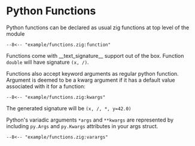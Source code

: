 # Python Functions

Python functions can be declared as usual zig functions at top level of the module

```zig
--8<-- "example/functions.zig:function"
```

Functions come with \_\_text_signature\_\_ support out of the box. Function `double`
will have signature `(x, /)`.

Functions also accept keyword arguments as regular python function. Argument is deemed
to be a kwarg argument if it has a default value associated with it for a function:

```zig
--8<-- "example/functions.zig:kwargs"
```

The generated signature will be `(x, /, *, y=42.0)`

Python's variadic arguments `*args` and `**kwargs` are represented by including `py.Args` and `py.Kwargs` attributes
in your args struct.

```zig
--8<-- "example/functions.zig:varargs"
```